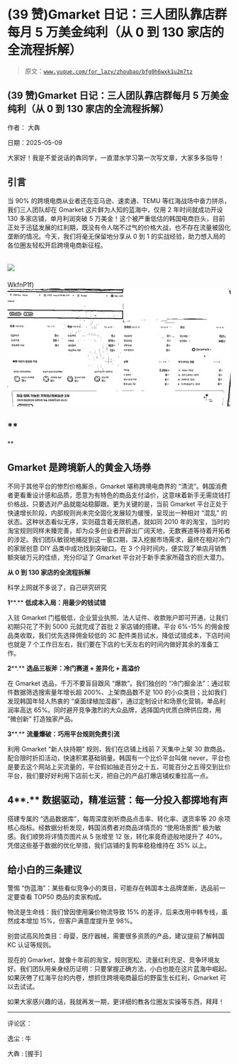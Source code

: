 # (39 赞)Gmarket 日记：三人团队靠店群每月 5 万美金纯利（从 0 到 130 家店的全流程拆解）

> 原文：[`www.yuque.com/for_lazy/zhoubao/bfg0h6wxk1u2m7tz`](https://www.yuque.com/for_lazy/zhoubao/bfg0h6wxk1u2m7tz)

## (39 赞)Gmarket 日记：三人团队靠店群每月 5 万美金纯利（从 0 到 130 家店的全流程拆解）

作者： 大犇

日期：2025-05-09

大家好！我是不爱说话的犇同学，一直潜水学习第一次写文章，大家多多指导！

## **引言**

当 90% 的跨境电商从业者还在亚马逊、速卖通、TEMU 等红海战场中奋力拼杀，我们三人团队却在 Gmarket 这片鲜为人知的蓝海中，仅用
2 年时间就成功开设 130 多家店铺，单月利润突破 5
万美金！这个被严重低估的韩国电商巨头，目前正处于迅猛发展的红利期，既没有令人喘不过气的价格大战，也不存在流量被固化垄断的情况。今天，我们将毫无保留地分享从
0 到 1 的实战经验，助力想入局的各位圈友轻松开启跨境电商新征程。

## ![](img/FtEQe_pOvlJ3Xf-cBUTZ-)

WkfnP1f)![](img/0ba7d7e48e3419b305d7d1ae78e90709.png "None")

## **

**

## **Gmarket 是跨境新人的黄金入场券**

不同于其他平台的惨烈价格厮杀，Gmarket 堪称跨境电商界的
“清流”。韩国消费者更看重设计感和品质，愿意为有特色的商品支付溢价，这意味着新手无需烧钱打价格战，只要选对产品就能站稳脚跟。更为关键的是，当前
Gmarket 平台正处于快速增长阶段，内部规则尚未完全固化发展较为缓慢，呈现出一种相对 “混乱” 的状态。这种状态看似无序，实则蕴含着无限机遇，就如同
2010
年的淘宝，当时的淘宝规则同样未臻完善，却为众多创业者开辟出广阔天地，无数赛道等待着开拓者的涉足。我们团队敏锐地捕捉到这一窗口期，深入挖掘市场需求，最终在相对冷门的家居创意 DIY 品类中成功找到突破口。在 3 个月时间内，便实现了单店月销售额突破万元的佳绩，充分印证了
Gmarket 平台对于新手卖家所蕴含的巨大潜力。

**从 0 到 130 家店的全流程拆解​**

科学上网就不多说了，自己研究研究

**1****.** **低成本入局：用最少的钱试错​**

入驻 Gmarket 门槛极低，企业营业执照、法人证件、收款账户即可开通，让我们初期只花了不到 5000 元就完成了首批 2 家店铺的搭建。平台
6%-15% 的佣金按品类收取，我们优先选择佣金较低的 3C
配件类目试水，降低试错成本，下店时间也就是 7 个工作日左右，我们要在下店的七天左右的时间内做好其余的准备工作。

**2****.** **选品三板斧：冷门赛道 + 差异化 + 高溢价​**

在 Gmarket 选品，千万不要盲目跟风 “爆款”。我们独创的 “冷门掘金法”：通过软件数据筛选搜索量年增长超 200%、上架商品数不足 100
的小众类目；比如我们发现韩国年轻人热衷的 “桌面绿植加湿器”，通过定制设计和场景化营销，单品利润率高达
65%。同时避开竞争激烈的大众品牌，选择国内优质白牌供应商，用 “微创新” 打造独家产品。

**3****.** **流量爆破：巧用平台规则免费引流​**

利用 Gmarket “新人扶持期” 规则，我们在店铺上线前 7 天集中上架 30
款商品，配合限时折扣活动，快速积累基础销量。韩国有一个比价平台叫做 never，平台也是要去这个网站上买流量的，平台假如抽走百分之十五，可能百分之五得交到比价平台，我们要好好利用下店前七天，把自己的产品打爆店铺权重拉高一点。

## **4****.** **数据驱动，精准运营：每一分投入都掷地有声**

搭建专属的 “选品数据库”，每周深度剖析商品点击率、转化率、退货率等 20 余项核心指标。经数据分析发现，韩国消费者对商品详情页的 “使用场景图”
极为敏感。我们顺势将详情页图片从 5 张增至 12 张，转化率竟奇迹般地提升了 40%。凭借这些基于数据的优化举措，我们店铺的复购率稳稳维持在 35%
以上。

## **给小白的三条建议**

警惕 “伪蓝海”：某些看似竞争小的类目，可能存在韩国本土品牌垄断，选品前一定要查看 TOP50 商品的卖家构成。​

物流是生命线：我们曾因使用廉价物流导致 15% 的差评，后来改用中韩专线，虽然成本增加 15%，但客户满意度提升至 98%。

别尝试高风险类目：母婴，医疗器械，需要很多资质的产品，建议提前了解韩国 KC 认证等规则。​

现在的
Gmarket，就像十年前的淘宝，规则宽松、流量红利充足、竞争环境友好。我们团队用亲身经历证明：只要掌握正确方法，小白也能在这片蓝海中崛起。如果厌倦了红海平台的内卷，想抓住跨境电商最后的野蛮生长红利，Gmarket
可以去试试。

​如果大家感兴趣的话，我就再发一期，更详细的教各位圈友实操等东西，拜拜！

* * *

评论区：

逸尘 : 牛

大犇 : [握手]